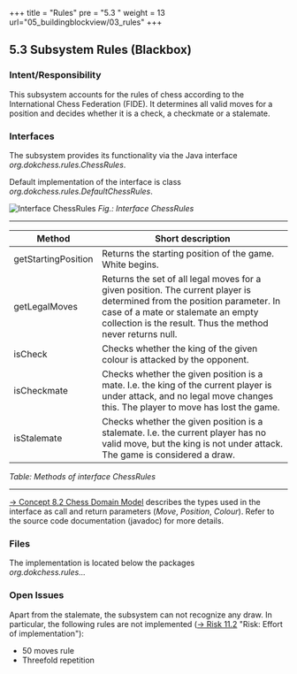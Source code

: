 +++
title = "Rules"
pre = "5.3 "
weight = 13
url="05_buildingblockview/03_rules"
+++

## 5.3	Subsystem Rules (Blackbox)

### Intent/Responsibility
This subsystem accounts for the rules of chess according to the International Chess Federation (FIDE).
It determines all valid moves for a position and decides whether it is a check, a checkmate or a stalemate.

### Interfaces
The subsystem provides its functionality via the Java interface   
_org.dokchess.rules.ChessRules_.

Default implementation of the interface is class  
_org.dokchess.rules.DefaultChessRules_.

![Interface ChessRules](/images/en/05_Subsystem_Rules.png "Interface ChessRules")
*Fig.: Interface ChessRules*

----

|  Method | Short description |
|-------------------------------|--------------------------------|
| getStartingPosition | Returns the starting position of the game. White begins. |
| getLegalMoves | Returns the set of all legal moves for a given position. The current player is determined from the position parameter. In case of a mate or stalemate an empty collection is the result. Thus the method never returns null. |
| isCheck | Checks whether the king of the given colour is attacked by the opponent. |
| isCheckmate | Checks whether the given position is a mate. I.e. the king of the current player is under attack, and no legal move changes this. The player to move has lost the game. |
| isStalemate | Checks whether the given position is a stalemate. I.e. the current player has no valid move, but the king is not under attack. The game is considered a draw. |
*Table: Methods of interface ChessRules*

----

[→ Concept 8.2 Chess Domain Model](/en/08_concepts/02_domainmodel/) describes the types used in the interface as call and return parameters (_Move_, _Position_, _Colour_).
Refer to the source code documentation (javadoc) for more details.

### Files
The implementation is located below the packages  
_org.dokchess.rules..._

### Open Issues
Apart from the stalemate, the subsystem can not recognize any draw.
In particular, the following rules are not implemented ([→ Risk 11.2](/en/11_risks/02_effort/) "Risk: Effort of implementation"):

* 50 moves rule  
* Threefold repetition
